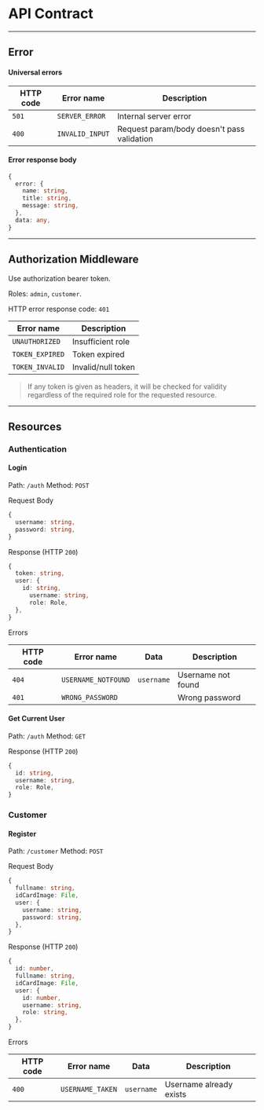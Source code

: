# API Contract


---------------------------------------------------------------------------


## Error

#### Universal errors

| HTTP code | Error name      | Description                                |
| --------- | --------------- | ------------------------------------------ |
| `501`     | `SERVER_ERROR`  | Internal server error                      |
| `400`     | `INVALID_INPUT` | Request param/body doesn't pass validation |

#### Error response body

```typescript
{
  error: {
    name: string,
    title: string,
    message: string,
  },
  data: any,
}
```


---------------------------------------------------------------------------


## Authorization Middleware

Use authorization bearer token.

Roles: `admin`, `customer`.

HTTP error response code: `401`

| Error name      | Description        |
| --------------- | ------------------ |
| `UNAUTHORIZED`  | Insufficient role  |
| `TOKEN_EXPIRED` | Token expired      |
| `TOKEN_INVALID` | Invalid/null token |

> If any token is given as headers, it will be checked for validity
> regardless of the required role for the requested resource.


---------------------------------------------------------------------------


## Resources

### Authentication

#### Login

Path: `/auth`
Method: `POST`

Request Body

```typescript
{
  username: string,
  password: string,
}
```

Response (HTTP `200`)

```typescript
{
  token: string,
  user: {
    id: string,
	  username: string,
	  role: Role,
  },
}
```

Errors

| HTTP code | Error name          | Data       | Description        |
| --------- | ------------------- | ---------- | ------------------ |
| `404`     | `USERNAME_NOTFOUND` | `username` | Username not found |
| `401`     | `WRONG_PASSWORD`    |            | Wrong password     |


#### Get Current User

Path: `/auth`
Method: `GET`

Response (HTTP `200`)

```typescript
{
  id: string,
  username: string,
  role: Role,
}
```


### Customer

#### Register

Path: `/customer`
Method: `POST`

Request Body

```typescript
{
  fullname: string,
  idCardImage: File,
  user: {
    username: string,
    password: string,
  },
}
```

Response (HTTP `200`)

```typescript
{
  id: number,
  fullname: string,
  idCardImage: File,
  user: {
    id: number,
    username: string,
    role: string,
  },
}
```

Errors

| HTTP code | Error name          | Data       | Description             |
| --------- | ------------------- | ---------- | ----------------------- |
| `400`     | `USERNAME_TAKEN`    | `username` | Username already exists |

